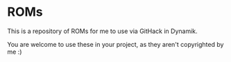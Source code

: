 # ROMs
This is a repository of ROMs for me to use via GitHack in Dynamik.

You are welcome to use these in your project, as they aren't copyrighted by me :)

